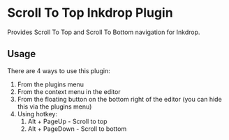 # Scroll To Top Inkdrop Plugin
Provides Scroll To Top and Scroll To Bottom navigation for Inkdrop.


## Usage
There are 4 ways to use this plugin:
1. From the plugins menu
1. From the context menu in the editor
1. From the floating button on the bottom right of the editor (you can hide this via the plugins menu)
1. Using hotkey:
	1. Alt + PageUp - Scroll to top
	1. Alt + PageDown - Scroll to bottom


